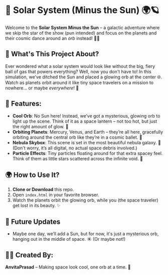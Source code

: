 # 🌌 Solar System (Minus the Sun) 🌍🪐

Welcome to the **Solar System Minus the Sun** – a galactic adventure where we skip the star of the show (pun intended) and focus on the planets and their cosmic dance around an *orb* instead! 🌟✨

## 🚀 What's This Project About?

Ever wondered what a solar system would look like without the big, fiery ball of gas that powers everything? Well, now you don't have to! In this simulation, we've ditched the Sun and placed a glowing orb at the center 🌐. Watch as planets orbit around it like tiny space travelers on a mission to nowhere… or maybe *everywhere*! 🌙

## 🎨 Features:
- **Cool Orb**: No Sun here! Instead, we’ve got a mysterious, glowing orb to light up the scene. Think of it as a space lantern – not too hot, but just the right amount of glow. 🔮
- **Orbiting Planets**: Mercury, Venus, and Earth – they’re all here, gracefully orbiting around the central orb like they’re in a cosmic ballet. 💫
- **Nebula Skybox**: This scene is set in the most beautiful nebula galaxy. 🌌 (Don't worry, it’s all digital, no actual space debris involved.)
- **Particle Effects**: Tiny particles floating around for that extra spacey feel. Think of them as little stars scattered across the infinite void. 🌟

## 🌍 How to Use It?

1. **Clone or Download** this repo.
2. Open `index.html` in your favorite browser.
3. Watch the planets orbit the glowing orb, while you (the space traveler) get lost in its beauty. ✨

## 🚧 Future Updates
- Maybe one day, we’ll add a Sun, but for now, it's just a mysterious orb, hanging out in the middle of space. ☀️ (Or maybe not!)

## 🙋‍♀️ Created By:
**AnvitaPrasad** – Making space look cool, one orb at a time. 🚀
